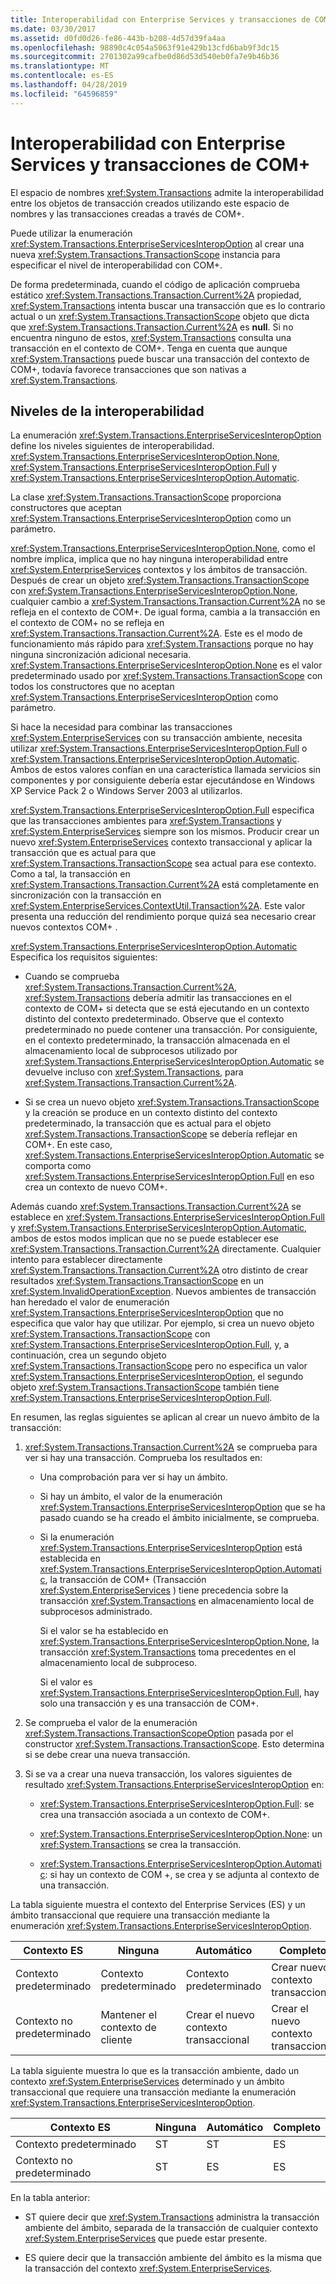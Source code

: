 ```yaml
---
title: Interoperabilidad con Enterprise Services y transacciones de COM+
ms.date: 03/30/2017
ms.assetid: d0fd0d26-fe86-443b-b208-4d57d39fa4aa
ms.openlocfilehash: 98890c4c054a5063f91e429b13cfd6bab9f3dc15
ms.sourcegitcommit: 2701302a99cafbe0d86d53d540eb0fa7e9b46b36
ms.translationtype: MT
ms.contentlocale: es-ES
ms.lasthandoff: 04/28/2019
ms.locfileid: "64596859"
---
```

# <a name="interoperability-with-enterprise-services-and-com-transactions"></a>Interoperabilidad con Enterprise Services y transacciones de COM+
El espacio de nombres <xref:System.Transactions> admite la interoperabilidad entre los objetos de transacción creados utilizando este espacio de nombres y las transacciones creadas a través de COM+.  
  
 Puede utilizar la enumeración <xref:System.Transactions.EnterpriseServicesInteropOption> al crear una nueva <xref:System.Transactions.TransactionScope> instancia para especificar el nivel de interoperabilidad con COM+.  
  
 De forma predeterminada, cuando el código de aplicación comprueba estático <xref:System.Transactions.Transaction.Current%2A> propiedad, <xref:System.Transactions> intenta buscar una transacción que es lo contrario actual o un <xref:System.Transactions.TransactionScope> objeto que dicta que <xref:System.Transactions.Transaction.Current%2A> es **null**. Si no encuentra ninguno de estos, <xref:System.Transactions> consulta una transacción en el contexto de COM+. Tenga en cuenta que aunque <xref:System.Transactions> puede buscar una transacción del contexto de COM+, todavía favorece transacciones que son nativas a <xref:System.Transactions>.  
  
## <a name="interoperability-levels"></a>Niveles de la interoperabilidad  
 La enumeración <xref:System.Transactions.EnterpriseServicesInteropOption> define los niveles siguientes de interoperabilidad. <xref:System.Transactions.EnterpriseServicesInteropOption.None>, <xref:System.Transactions.EnterpriseServicesInteropOption.Full> y <xref:System.Transactions.EnterpriseServicesInteropOption.Automatic>.  
  
 La clase <xref:System.Transactions.TransactionScope> proporciona constructores que aceptan <xref:System.Transactions.EnterpriseServicesInteropOption> como un parámetro.  
  
 <xref:System.Transactions.EnterpriseServicesInteropOption.None>, como el nombre implica, implica que no hay ninguna interoperabilidad entre <xref:System.EnterpriseServices> contextos y los ámbitos de transacción. Después de crear un objeto <xref:System.Transactions.TransactionScope> con <xref:System.Transactions.EnterpriseServicesInteropOption.None>, cualquier cambio a <xref:System.Transactions.Transaction.Current%2A> no se refleja en el contexto de COM+. De igual forma, cambia a la transacción en el contexto de COM+ no se refleja en <xref:System.Transactions.Transaction.Current%2A>. Este es el modo de funcionamiento más rápido para <xref:System.Transactions> porque no hay ninguna sincronización adicional necesaria. <xref:System.Transactions.EnterpriseServicesInteropOption.None> es el valor predeterminado usado por <xref:System.Transactions.TransactionScope> con todos los constructores que no aceptan <xref:System.Transactions.EnterpriseServicesInteropOption> como parámetro.  
  
 Si hace la necesidad para combinar las transacciones <xref:System.EnterpriseServices> con su transacción ambiente, necesita utilizar <xref:System.Transactions.EnterpriseServicesInteropOption.Full> o <xref:System.Transactions.EnterpriseServicesInteropOption.Automatic>. Ambos de estos valores confían en una característica llamada servicios sin componentes y por consiguiente debería estar ejecutándose en Windows XP Service Pack 2 o Windows Server 2003 al utilizarlos.  
  
 <xref:System.Transactions.EnterpriseServicesInteropOption.Full> especifica que las transacciones ambientes para <xref:System.Transactions> y <xref:System.EnterpriseServices> siempre son los mismos. Producir crear un nuevo <xref:System.EnterpriseServices> contexto transaccional y aplicar la transacción que es actual para que <xref:System.Transactions.TransactionScope> sea actual para ese contexto. Como a tal, la transacción en <xref:System.Transactions.Transaction.Current%2A> está completamente en sincronización con la transacción en <xref:System.EnterpriseServices.ContextUtil.Transaction%2A>. Este valor presenta una reducción del rendimiento porque quizá sea necesario crear nuevos contextos COM+ .  
  
 <xref:System.Transactions.EnterpriseServicesInteropOption.Automatic> Especifica los requisitos siguientes:  
  
- Cuando se comprueba <xref:System.Transactions.Transaction.Current%2A>, <xref:System.Transactions> debería admitir las transacciones en el contexto de COM+ si detecta que se está ejecutando en un contexto distinto del contexto predeterminado. Observe que el contexto predeterminado no puede contener una transacción. Por consiguiente, en el contexto predeterminado, la transacción almacenada en el almacenamiento local de subprocesos utilizado por <xref:System.Transactions.EnterpriseServicesInteropOption.Automatic> se devuelve incluso con <xref:System.Transactions>, para <xref:System.Transactions.Transaction.Current%2A>.  
  
- Si se crea un nuevo objeto <xref:System.Transactions.TransactionScope> y la creación se produce en un contexto distinto del contexto predeterminado, la transacción que es actual para el objeto <xref:System.Transactions.TransactionScope> se debería reflejar en COM+. En este caso, <xref:System.Transactions.EnterpriseServicesInteropOption.Automatic> se comporta como <xref:System.Transactions.EnterpriseServicesInteropOption.Full> en eso crea un contexto de nuevo COM+.  
  
 Además cuando <xref:System.Transactions.Transaction.Current%2A> se establece en <xref:System.Transactions.EnterpriseServicesInteropOption.Full> y <xref:System.Transactions.EnterpriseServicesInteropOption.Automatic>, ambos de estos modos implican que no se puede establecer ese <xref:System.Transactions.Transaction.Current%2A> directamente.  Cualquier intento para establecer directamente <xref:System.Transactions.Transaction.Current%2A> otro distinto de crear resultados <xref:System.Transactions.TransactionScope> en un <xref:System.InvalidOperationException>. Nuevos ambientes de transacción han heredado el valor de enumeración <xref:System.Transactions.EnterpriseServicesInteropOption> que no especifica que valor hay que utilizar. Por ejemplo, si crea un nuevo objeto <xref:System.Transactions.TransactionScope> con <xref:System.Transactions.EnterpriseServicesInteropOption.Full>, y, a continuación, crea un segundo objeto <xref:System.Transactions.TransactionScope> pero no especifica un valor <xref:System.Transactions.EnterpriseServicesInteropOption>, el segundo objeto <xref:System.Transactions.TransactionScope> también tiene <xref:System.Transactions.EnterpriseServicesInteropOption.Full>.  
  
 En resumen, las reglas siguientes se aplican al crear un nuevo ámbito de la transacción:  
  
1. <xref:System.Transactions.Transaction.Current%2A> se comprueba para ver si hay una transacción. Comprueba los resultados en:  
  
    - Una comprobación para ver si hay un ámbito.  
  
    - Si hay un ámbito, el valor de la enumeración <xref:System.Transactions.EnterpriseServicesInteropOption> que se ha pasado cuando se ha creado el ámbito inicialmente, se comprueba.  
  
    - Si la enumeración <xref:System.Transactions.EnterpriseServicesInteropOption> está establecida en <xref:System.Transactions.EnterpriseServicesInteropOption.Automatic>, la transacción de COM+ (Transacción <xref:System.EnterpriseServices> ) tiene precedencia sobre la transacción <xref:System.Transactions> en almacenamiento local de subprocesos administrado.  
  
         Si el valor se ha establecido en <xref:System.Transactions.EnterpriseServicesInteropOption.None>, la transacción <xref:System.Transactions> toma precedentes en el almacenamiento local de subproceso.  
  
         Si el valor es <xref:System.Transactions.EnterpriseServicesInteropOption.Full>, hay solo una transacción y es una transacción de COM+.  
  
2. Se comprueba el valor de la enumeración <xref:System.Transactions.TransactionScopeOption> pasada por el constructor <xref:System.Transactions.TransactionScope>. Esto determina si se debe crear una nueva transacción.  
  
3. Si se va a crear una nueva transacción, los valores siguientes de resultado <xref:System.Transactions.EnterpriseServicesInteropOption> en:  
  
    - <xref:System.Transactions.EnterpriseServicesInteropOption.Full>: se crea una transacción asociada a un contexto de COM+.  
  
    - <xref:System.Transactions.EnterpriseServicesInteropOption.None>: un <xref:System.Transactions> se crea la transacción.  
  
    - <xref:System.Transactions.EnterpriseServicesInteropOption.Automatic>: si hay un contexto de COM +, se crea y se adjunta al contexto de una transacción.  
  
 La tabla siguiente muestra el contexto del Enterprise Services (ES) y un ámbito transaccional que requiere una transacción mediante la enumeración <xref:System.Transactions.EnterpriseServicesInteropOption>.  
  
|Contexto ES|Ninguna|Automático|Completo|  
|----------------|----------|---------------|----------|  
|Contexto predeterminado|Contexto predeterminado|Contexto predeterminado|Crear nuevo <br />contexto transaccional|  
|Contexto no predeterminado|Mantener el contexto de cliente|Crear el nuevo contexto transaccional|Crear el nuevo contexto transaccional|  
  
 La tabla siguiente muestra lo que es la transacción ambiente, dado un contexto <xref:System.EnterpriseServices> determinado y un ámbito transaccional que requiere una transacción mediante la enumeración <xref:System.Transactions.EnterpriseServicesInteropOption>.  
  
|Contexto ES|Ninguna|Automático|Completo|  
|----------------|----------|---------------|----------|  
|Contexto predeterminado|ST|ST|ES|  
|Contexto no predeterminado|ST|ES|ES|  
  
 En la tabla anterior:  
  
- ST quiere decir que <xref:System.Transactions> administra la transacción ambiente del ámbito, separada de la transacción de cualquier contexto <xref:System.EnterpriseServices> que puede estar presente.  
  
- ES quiere decir que la transacción ambiente del ámbito es la misma que la transacción del contexto <xref:System.EnterpriseServices>.

